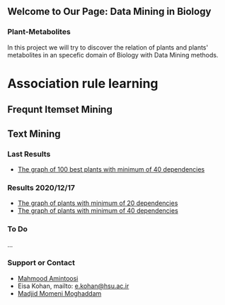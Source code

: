 ## Welcome to Our Page: Data Mining in Biology

### Plant-Metabolites

In this project we will try to discover the relation of plants and plants' metabolites in an specefic domain of Biology with Data Mining methods.

# Association rule learning
## Frequnt Itemset Mining
## Text Mining

### Last Results
- [The graph of 100 best plants with minimum of 40 dependencies](/plant-metabolite/bestPlants_min_freq_40.html)

### Results 2020/12/17
- [The graph of plants with minimum of 20 dependencies](/plant-metabolite/20_metabolGraph.html)
- [The graph of plants with minimum of 40 dependencies](/plant-metabolite/40_metabolGraph.html)

### To Do
...

### Support or Contact

- [Mahmood Amintoosi](https://mamintoosi.github.io/)
- Eisa Kohan, mailto: e.kohan@hsu.ac.ir
- [Madjid Momeni Moghaddam](https://github.com/mamintoosi/MMM-Artistic-photoes)
